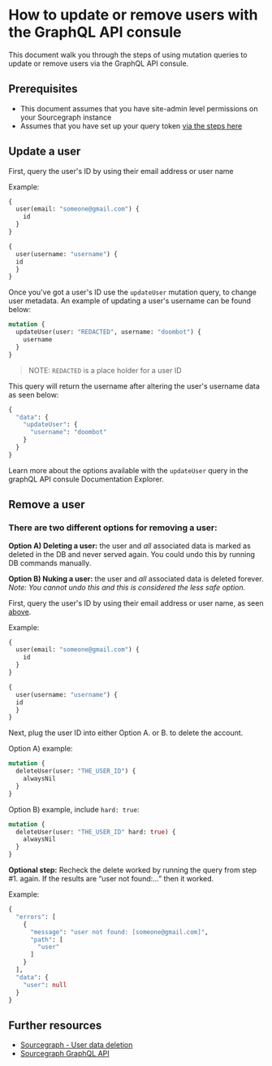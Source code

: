 # How to update or remove users with the GraphQL API consule

This document walk you through the steps of using mutation queries to update or remove users via the GraphQL API consule. 

## Prerequisites

* This document assumes that you have site-admin level permissions on your Sourcegraph instance
* Assumes that you have set up your query token [via the steps here](https://docs.sourcegraph.com/api/graphql#quickstart)

## Update a user

First, query the user's ID by using their email address or user name

Example:

```graphql
{
  user(email: "someone@gmail.com") {
    id
  }
}
```

```graphql
{
  user(username: "username") {    
  id
  }
}
```

Once you've got a user's ID use the `updateUser` mutation query, to change user metadata. An example of updating a user's username can be found below:

```graphql
mutation {
  updateUser(user: "REDACTED", username: "doombot") {
    username
  } 
}
```
> NOTE: `REDACTED` is a place holder for a user ID

This query will return the username after altering the user's username data as seen below:
```graphql
{
  "data": {
    "updateUser": {
      "username": "doombot"
    }
  }
}
```
Learn more about the options available with the `updateUser` query in the graphQL API consule Documentation Explorer.

## Remove a user

### There are two different options for removing a user:

**Option A) Deleting a user:** the user and *all* associated data is marked as deleted in the DB and never served again. You could undo this by running DB commands manually.

**Option B) Nuking a user:** the user and *all* associated data is deleted forever. *Note: You cannot undo this and this is considered the less safe option.*

First, query the user's ID by using their email address or user name, as seen [above](#update-a-user).

Example:

```graphql
{
  user(email: "someone@gmail.com") {
    id
  }
}
```

```graphql
{
  user(username: "username") {    
  id
  }
}
```

Next, plug the user ID into either Option A. or B. to delete the account.

Option A) example:

```graphql
mutation {
  deleteUser(user: "THE_USER_ID") {
    alwaysNil
  }
}
```

Option B) example, include `hard: true`:

```graphql
mutation {
  deleteUser(user: "THE_USER_ID" hard: true) {
    alwaysNil
  }
}
```

**Optional step:** Recheck the delete worked by running the query from step #1. again. If the results are “user not found:...” then it worked. 

Example:

```graphql
{
  "errors": [
    {
      "message": "user not found: [someone@gmail.com]",
      "path": [
        "user"
      ]
    }
  ],
  "data": {
    "user": null
  }
}
```


## Further resources

* [Sourcegraph - User data deletion](https://docs.sourcegraph.com/admin/user_data_deletion)
* [Sourcegraph GraphQL API](https://docs.sourcegraph.com/api/graphql)
